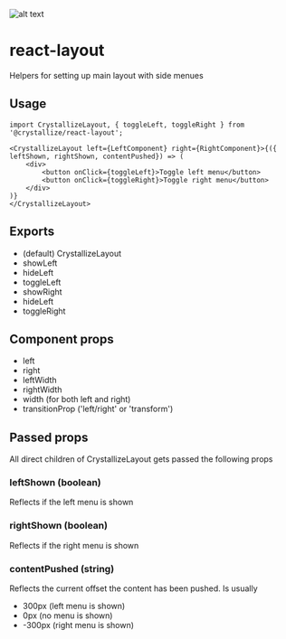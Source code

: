 ![alt text](https://raw.githubusercontent.com/snowballdigital/react-layout/HEAD/media/logo.png 'Boxes')

# react-layout

Helpers for setting up main layout with side menues

## Usage

```
import CrystallizeLayout, { toggleLeft, toggleRight } from '@crystallize/react-layout';

<CrystallizeLayout left={LeftComponent} right={RightComponent}>{({ leftShown, rightShown, contentPushed}) => (
    <div>
        <button onClick={toggleLeft}>Toggle left menu</button>
        <button onClick={toggleRight}>Toggle right menu</button>
    </div>
)}
</CrystallizeLayout>
```

## Exports

- (default) CrystallizeLayout
- showLeft
- hideLeft
- toggleLeft
- showRight
- hideLeft
- toggleRight

## Component props

- left
- right
- leftWidth
- rightWidth
- width (for both left and right)
- transitionProp ('left/right' or 'transform')

## Passed props

All direct children of CrystallizeLayout gets passed the following props

### leftShown (boolean)

Reflects if the left menu is shown

### rightShown (boolean)

Reflects if the right menu is shown

### contentPushed (string)

Reflects the current offset the content has been pushed. Is usually

- 300px (left menu is shown)
- 0px (no menu is shown)
- -300px (right menu is shown)
